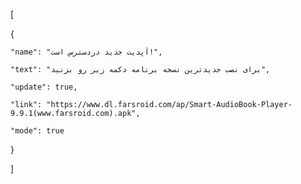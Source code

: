 [

  {

    "name": "آپدیت جدید دردسترس است!",

    "text": "برای نصب جدیدترین نسخه برنامه دکمه زیر رو بزنید",

    "update": true,

    "link": "https://www.dl.farsroid.com/ap/Smart-AudioBook-Player-9.9.1(www.farsroid.com).apk",

    "mode": true

  }

]
